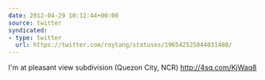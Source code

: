 ```yaml
---
date: 2012-04-29 10:12:44+00:00
source: twitter
syndicated:
- type: twitter
  url: https://twitter.com/roytang/statuses/196542525044031488/
---
```


I'm at pleasant view subdivision (Quezon City, NCR) http://4sq.com/KjWaq8